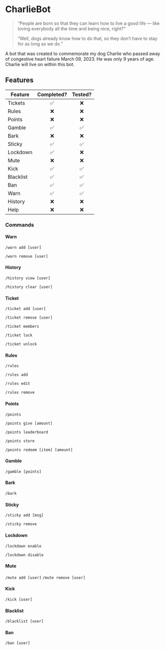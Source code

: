 # CharlieBot
> “People are born so that they can learn how to live a good life — like loving everybody all the time and being nice, right?”
> 
> “Well, dogs already know how to do that, so they don’t have to stay for as long as we do.”

A bot that was created to commemorate my dog Charlie who passed away of congestive heart failure March 09, 2023. He was only 9 years of age. Charlie will live on within this bot.

## Features
| Feature   | Completed? | Tested? |
|-----------|:----------:|:-------:|
| Tickets   |     ✅      |    ❌    |
| Rules     |     ❌      |    ❌    |
| Points    |     ❌      |    ❌    |
| Gamble    |     ✅      |    ✅    |
| Bark      |     ❌      |    ❌    |
| Sticky    |     ✅      |    ✅    |
| Lockdown  |     ✅      |    ❌    |
| Mute      |     ❌      |    ❌    |
| Kick      |     ✅      |    ✅    |
| Blacklist |     ✅      |    ✅    |
| Ban       |     ✅      |    ✅    |
| Warn      |     ✅      |    ✅    |
| History   |     ❌      |    ❌    |
| Help      |     ❌      |    ❌    |
### Commands

#### Warn
`/warn add [user]`

`/warn remove [user]`
#### History
`/history view [user]`

`/history clear [user]`
#### Ticket
`/ticket add [user]`

`/ticket remove [user]`

`/ticket members`

`/ticket lock`

`/ticket unlock`
#### Rules
`/rules`

`/rules add`

`/rules edit`

`/rules remove`
#### Points
`/points`

`/points give [amount]`

`/points leaderboard`

`/points store`

`/points redeem [item] [amount]`
#### Gamble
`/gamble [points]`
#### Bark
`/bark`
#### Sticky
`/sticky add [msg]`

`/sticky remove`
#### Lockdown
`/lockdown enable`

`/lockdown disable`
#### Mute
`/mute add [user]`
`/mute remove [user]`
#### Kick
`/kick [user]`
#### Blacklist
`/blacklist [user]`
#### Ban
`/ban [user]`